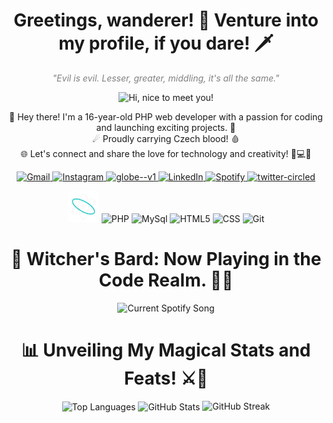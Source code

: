 <h1 align="center">Greetings, wanderer! 🐺 Venture into my profile, if you dare! 🗡️</h1>

<p align="center">
  <em style="color: gray;">"Evil is evil. Lesser, greater, middling, it's all the same."</em>
</p>



<p align="center">
  <img src="https://media2.giphy.com/media/l4eKJc1iZBxfCtgKGb/giphy.gif?cid=ecf05e472mv23e8im8omxxxzj5rti91iasohcnm8s15qb2ig&ep=v1_gifs_search&rid=giphy.gif&ct=g" width=500px title="Hi, nice to meet you!">
</p>



<p align="center">
  🐘 Hey there! I'm a 16-year-old PHP web developer with a passion for coding and launching exciting projects. 🚀 <br/>
  ☄ Proudly carrying Czech blood! 🩸 <br/>
  🌐 Let's connect and share the love for technology and creativity! 🤝💻🔗
</p>


<!-- Socials with Links -->
<p align="center">
  <a href="mailto:business@mstonjek.cz">
    <img src="https://img.icons8.com/doodle/96/000000/gmail-new.png" width="50" title="Gmail">
  </a>
   <a href="https://www.instagram.com/mstonjek/">
    <img width="48" height="48" src="https://img.icons8.com/doodle/48/instagram--v1.png" alt="Instagram"/>
  </a>
   <a href="https://www.mstonjek.cz/">
   <img width="48" height="48" src="https://img.icons8.com/doodle/48/globe--v1.png" alt="globe--v1"/>
  </a>
  <a href="#">
    <img src="https://img.icons8.com/doodle/96/000000/linkedin-circled.png" width="50" title="LinkedIn">
  </a>
  <a href="https://open.spotify.com/user/89sz0xezy51zw3ij6iyc8u897?si=ae173cd1e2fd429a">
    <img src="https://img.icons8.com/doodle/96/000000/spotify.png" width="50" title="Spotify">
  </a>
  <a href="https://twitter.com/MStonjek">
    <img width="48" height="48" src="https://img.icons8.com/doodle/48/twitter-circled.png" alt="twitter-circled"/>
  </a>
</p>


<!-- Skills Section -->
<p align="center">
  <img alt="React" src="https://github.com/mstonjek/mstonjek/blob/main/physics.gif" width="50" title="React">
  <img alt="PHP" src="https://github.com/mstonjek/mstonjek/assets/127975025/c63f83f9-597c-4df0-8c19-faa913cf919a" width="50" title="PHP">
  <img alt="MySql" src="https://github.com/mstonjek/mstonjek/assets/127975025/21875ad5-804e-474a-9a04-ae83f116bd31" width="50" title="MySql">
  <img alt="HTML5" src="https://media.giphy.com/media/XAxylRMCdpbEWUAvr8/giphy.gif" width="50" title="HTML">
  <img alt="CSS" src="https://media.giphy.com/media/fsEaZldNC8A1PJ3mwp/giphy.gif" width="50" title="CSS">
  <img alt="Git" src="https://github.com/mstonjek/mstonjek/assets/127975025/c09ba279-b9fd-4e92-ba68-a2bf743804a6" width="50" title="Git">
</p>

<!-- Music Section-->
<p align="center">
  <h1 align="center">🎵 Witcher's Bard: Now Playing in the Code Realm. 🐺🎶</h1>
</p>
<p align="center">
  <picture>
    <source
      media="(prefers-color-scheme: light), (prefers-color-scheme: no-preference)"
      srcset="https://tthn0.vercel.app/api?theme=light&scan=true&rainbow=true"
    />
    <source
      media="(prefers-color-scheme: dark)"
      srcset="https://spotify-readme-livid.vercel.app/api?theme=dark&scan=true&rainbow=true&spin=true"
    />
    <img alt="Current Spotify Song">
  </picture>
</p>

<!-- GitHub Stats -->
<p>
  <h1 align="center">📊 Unveiling My Magical Stats and Feats! ⚔️🔮</h1>
</p>
<p align="center">
  
  <img align="center" alt="Top Languages" src="https://github-readme-stats.vercel.app/api/top-langs/?username=mstonjek&layout=compact&langs_count=8&theme=dark&hide_border=true">
  <img align="center" alt="GitHub Stats" src="https://github-readme-stats.vercel.app/api?username=mstonjek&show_icons=true&theme=dark&hide=issues&hide_border=true&hide_title=true&count_private=true">
   <img alt="GitHub Streak" src="https://github-readme-streak-stats.herokuapp.com/?user=mstonjek&theme=dark&hide_border=true">
</p>









